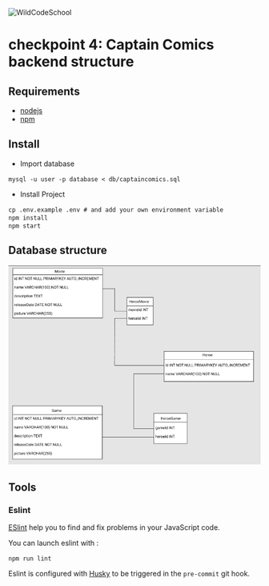 ![WildCodeSchool](https://avatars.githubusercontent.com/u/8874047?s=100)

# checkpoint 4: Captain Comics backend structure

## Requirements

- [nodejs](https://nodejs.org/en/)
- [npm](https://www.npmjs.com/)

## Install

- Import database
```shell
mysql -u user -p database < db/captaincomics.sql
```

- Install Project
```shell
cp .env.example .env # and add your own environment variable
npm install
npm start
```

## Database structure

![database scheme](db/db-diagram.PNG)

## Tools

### Eslint

[ESlint](https://eslint.org/) help you to find and fix problems in your JavaScript code.

You can launch eslint with :
```shell
npm run lint
```

Eslint is configured with [Husky](https://typicode.github.io/husky/#/) to be triggered in the `pre-commit` git hook.